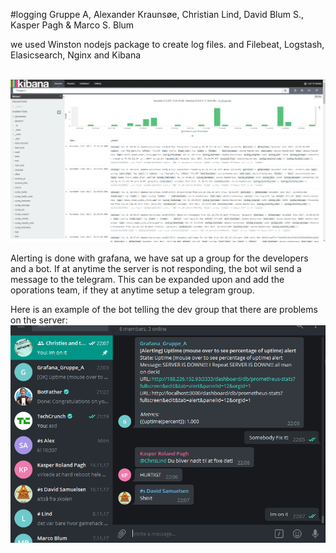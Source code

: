   #logging
  Gruppe A, Alexander Kraunsøe, Christian Lind, David Blum S., Kasper Pagh & Marco S. Blum

we used Winston nodejs package to create log files.
and Filebeat, Logstash, Elasicsearch, Nginx and Kibana

<br>![alt text][kibana_1]<br>

Alerting is done with grafana, we have sat up a group for the developers and a bot. If at anytime the server is not responding, the bot wil send a message to the telegram. 
This can be expanded upon and add the oporations team, if they at anytime setup a telegram group.

Here is an example of the bot telling the dev group that there are problems on the server:
<br>![alt text][telegram_1]<br>

[kibana_1]: https://github.com/ElDuderino420/HackerNewsClone/blob/master/log/kibana.png "An example of our Kibana dashboard"
[telegram_1]: https://github.com/ElDuderino420/HackerNewsClone/blob/master/log/telegram_crash_showcase.png "An example of the error message when the server is down"